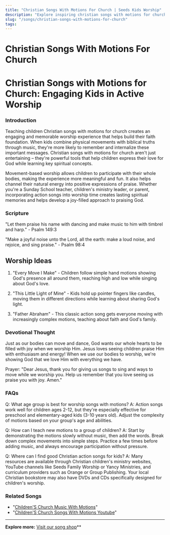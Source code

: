 ```yaml
---
title: "Christian Songs With Motions For Church | Seeds Kids Worship"
description: "Explore inspiring christian songs with motions for church for children's worship and faith development. Biblical music resources for families and ministry."
slug: "/songs/christian-songs-with-motions-for-church"
tags:
---
```


# Christian Songs With Motions For Church

# Christian Songs with Motions for Church: Engaging Kids in Active Worship

### Introduction
Teaching children Christian songs with motions for church creates an engaging and memorable worship experience that helps build their faith foundation. When kids combine physical movements with biblical truths through music, they're more likely to remember and internalize these important messages. Christian songs with motions for church aren't just entertaining – they're powerful tools that help children express their love for God while learning key spiritual concepts.

Movement-based worship allows children to participate with their whole bodies, making the experience more meaningful and fun. It also helps channel their natural energy into positive expressions of praise. Whether you're a Sunday School teacher, children's ministry leader, or parent, incorporating action songs into worship time creates lasting spiritual memories and helps develop a joy-filled approach to praising God.

### Scripture
"Let them praise his name with dancing and make music to him with timbrel and harp." - Psalm 149:3

"Make a joyful noise unto the Lord, all the earth: make a loud noise, and rejoice, and sing praise." - Psalm 98:4

## Worship Ideas
1. "Every Move I Make" - Children follow simple hand motions showing God's presence all around them, reaching high and low while singing about God's love.

2. "This Little Light of Mine" - Kids hold up pointer fingers like candles, moving them in different directions while learning about sharing God's light.

3. "Father Abraham" - This classic action song gets everyone moving with increasingly complex motions, teaching about faith and God's family.

### Devotional Thought
Just as our bodies can move and dance, God wants our whole hearts to be filled with joy when we worship Him. Jesus loves seeing children praise Him with enthusiasm and energy! When we use our bodies to worship, we're showing God that we love Him with everything we have.

Prayer: "Dear Jesus, thank you for giving us songs to sing and ways to move while we worship you. Help us remember that you love seeing us praise you with joy. Amen."

### FAQs
Q: What age group is best for worship songs with motions?
A: Action songs work well for children ages 2-12, but they're especially effective for preschool and elementary-aged kids (3-10 years old). Adjust the complexity of motions based on your group's age and abilities.

Q: How can I teach new motions to a group of children?
A: Start by demonstrating the motions slowly without music, then add the words. Break down complex movements into simple steps. Practice a few times before adding music, and always encourage participation without pressure.

Q: Where can I find good Christian action songs for kids?
A: Many resources are available through Christian children's ministry websites, YouTube channels like Seeds Family Worship or Yancy Ministries, and curriculum providers such as Orange or Group Publishing. Your local Christian bookstore may also have DVDs and CDs specifically designed for children's worship.

### Related Songs

- "[Children'S Church Music With Motions](/songs/children-s-church-music-with-motions/)"
- "[Children'S Church Songs With Motions Youtube](/songs/children-s-church-songs-with-motions-youtube/)"

---

**Explore more:** [Visit our song shop](https://seedskidsworship.com/shop)**

<!-- Schema Markup -->
<script type="application/ld+json">
{
  "@context": "https://schema.org",
  "@type": "MusicRecording",
  "name": "Christian Songs With Motions For Church",
  "byArtist": {
    "@type": "MusicGroup",
    "name": "Seeds Kids Worship"
  },
  "isFamilyFriendly": true,
  "url": "https://seedskidsworship.com/songs/christian-songs-with-motions-for-church/"
}
</script>